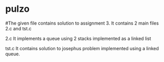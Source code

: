 # pulzo
#The given file contains solution to assignment 3. It contains 2 main files 2.c and tst.c 

2.c
It implements a queue using 2 stacks implemented as a linked list

tst.c
It contains solution to josephus problem implemented using a linked queue.
